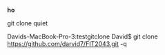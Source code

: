 **ho**

git clone quiet



Davids-MacBook-Pro-3:testgitclone David$ git clone https://github.com/darvid7/FIT2043.git -q
